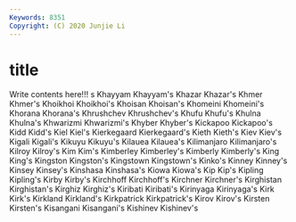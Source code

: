 ```yaml
---
Keywords: 8351
Copyright: (C) 2020 Junjie Li
---
```


# title

Write contents here!!!
s 
Khayyam
Khayyam's 
Khazar 
Khazar's 
Khmer 
Khmer's 
Khoikhoi 
Khoikhoi's 
Khoisan 
Khoisan's 
Khomeini
Khomeini's 
Khorana 
Khorana's 
Khrushchev 
Khrushchev's 
Khufu 
Khufu's 
Khulna 
Khulna's 
Khwarizmi
Khwarizmi's 
Khyber 
Khyber's 
Kickapoo 
Kickapoo's 
Kidd 
Kidd's 
Kiel 
Kiel's 
Kierkegaard
Kierkegaard's 
Kieth 
Kieth's 
Kiev 
Kiev's 
Kigali 
Kigali's 
Kikuyu 
Kikuyu's 
Kilauea
Kilauea's 
Kilimanjaro 
Kilimanjaro's 
Kilroy 
Kilroy's 
Kim 
Kim's 
Kimberley 
Kimberley's 
Kimberly
Kimberly's 
King 
King's 
Kingston 
Kingston's 
Kingstown 
Kingstown's 
Kinko's 
Kinney 
Kinney's
Kinsey 
Kinsey's 
Kinshasa 
Kinshasa's 
Kiowa 
Kiowa's 
Kip 
Kip's 
Kipling 
Kipling's
Kirby 
Kirby's 
Kirchhoff 
Kirchhoff's 
Kirchner 
Kirchner's 
Kirghistan 
Kirghistan's 
Kirghiz 
Kirghiz's
Kiribati 
Kiribati's 
Kirinyaga 
Kirinyaga's 
Kirk 
Kirk's 
Kirkland 
Kirkland's 
Kirkpatrick 
Kirkpatrick's
Kirov 
Kirov's 
Kirsten 
Kirsten's 
Kisangani 
Kisangani's 
Kishinev 
Kishinev's 
